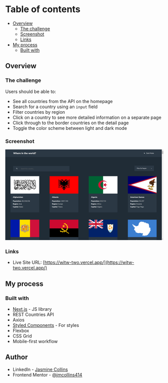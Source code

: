 # Table of contents

- [Overview](#overview)
  - [The challenge](#the-challenge)
  - [Screenshot](#screenshot)
  - [Links](#links)
- [My process](#my-process)
  - [Built with](#built-with)
  
 
## Overview

### The challenge

Users should be able to:

- See all countries from the API on the homepage
- Search for a country using an `input` field
- Filter countries by region
- Click on a country to see more detailed information on a separate page
- Click through to the border countries on the detail page
- Toggle the color scheme between light and dark mode 

### Screenshot

![Where in the World app ](./public/project-screenshot.png)

### Links

- Live Site URL: [https://witw-two.vercel.app/](https://witw-two.vercel.app/)

## My process

### Built with


- [Next.js](https://reactjs.org/) - JS library
- REST Countries API
- Axios
- [Styled Components](https://styled-components.com/) - For styles
- Flexbox
- CSS Grid
- Mobile-first workflow

## Author

- LinkedIn - [Jasmine Collins](https://www.linkedin.com/in/jmc414/)
- Frontend Mentor - [@jmcollins414](https://www.frontendmentor.io/profile/jmcollins414)


